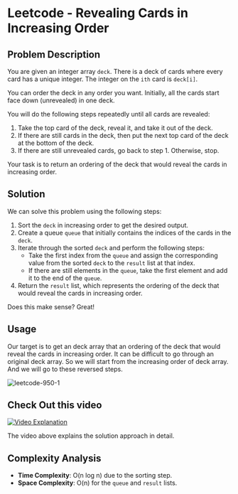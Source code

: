 # Leetcode - Revealing Cards in Increasing Order

## Problem Description

You are given an integer array `deck`. There is a deck of cards where every card has a unique integer. The integer on the `ith` card is `deck[i]`.

You can order the deck in any order you want. Initially, all the cards start face down (unrevealed) in one deck.

You will do the following steps repeatedly until all cards are revealed:

1. Take the top card of the deck, reveal it, and take it out of the deck.
2. If there are still cards in the deck, then put the next top card of the deck at the bottom of the deck.
3. If there are still unrevealed cards, go back to step 1. Otherwise, stop.

Your task is to return an ordering of the deck that would reveal the cards in increasing order.

## Solution

We can solve this problem using the following steps:

1. Sort the `deck` in increasing order to get the desired output.
2. Create a queue `queue` that initially contains the indices of the cards in the `deck`.
3. Iterate through the sorted `deck` and perform the following steps:
   - Take the first index from the `queue` and assign the corresponding value from the sorted `deck` to the `result` list at that index.
   - If there are still elements in the `queue`, take the first element and add it to the end of the `queue`.
4. Return the `result` list, which represents the ordering of the deck that would reveal the cards in increasing order.


Does this make sense? Great!

## Usage

Our target is to get an deck array that an ordering of the deck that would reveal the cards in increasing order. It can be difficult to go through an original deck array. So we will start from the increasing order of deck array. And we will go to these reversed steps.

![leetcode-950-1](https://github.com/aTfure/codeKenya/assets/87364726/98f6a326-9648-4933-bebd-03838db0946c)



## Check Out this video

[![Video Explanation](https://img.youtube.com/vi/lx7sXPATO3U/0.jpg)](https://youtu.be/lx7sXPATO3U)

The video above explains the solution approach in detail.


## Complexity Analysis

- **Time Complexity**: O(n log n) due to the sorting step.
- **Space Complexity**: O(n) for the `queue` and `result` lists.
